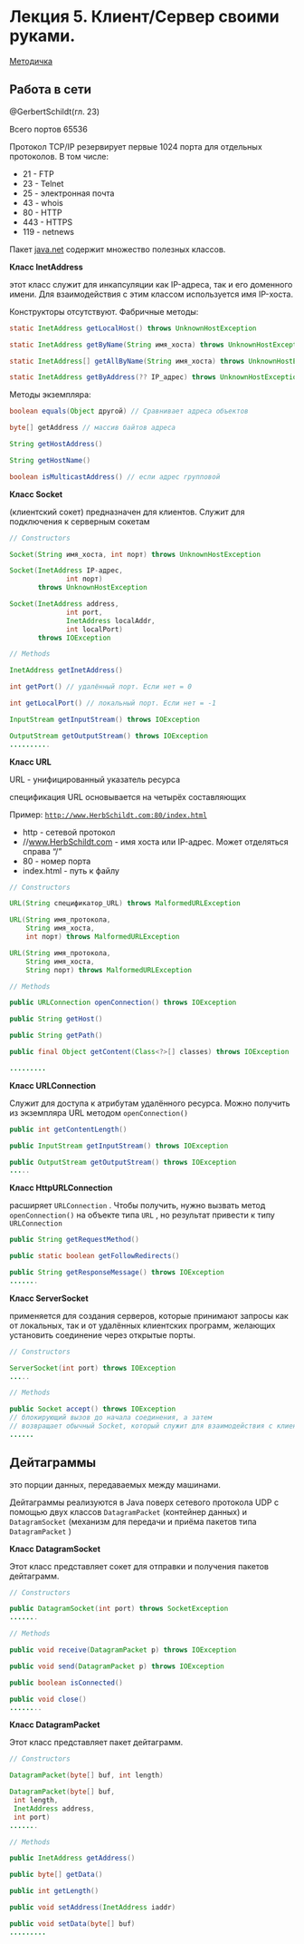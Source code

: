# Лекция 5. Клиент/Сервер своими руками.

[Методичка](https://gbcdn.mrgcdn.ru/uploads/asset/5716214/attachment/81d5af6d38d29dd33ca8c21fb8476b96.pdf)

## Работа в сети

@GerbertSchildt(гл. 23)

Всего портов 65536

Протокол TCP/IP резервирует первые 1024 порта для отдельных протоколов. В том числе:

- 21 - FTP
- 23 - Telnet
- 25 - электронная почта
- 43 - whois
- 80 - HTTP
- 443 - HTTPS
- 119 - netnews

Пакет [java.net](https://docs.oracle.com/javase/8/docs/api/java/net/package-summary.html) содержит множество полезных классов.

**Класс InetAddress**

этот класс служит для инкапсуляции как IP-адреса, так и его доменного имени. Для взаимодействия с этим классом используется имя IP-хоста.

Конструкторы отсутствуют. Фабричные методы:

```java
static InetAddress getLocalHost() throws UnknownHostException

static InetAddress getByName(String имя_хоста) throws UnknownHostException

static InetAddress[] getAllByName(String имя_хоста) throws UnknownHostException

static InetAddress getByAddress(?? IP_адрес) throws UnknownHostException
```

Методы экземпляра:

```java
boolean equals(Object другой) // Сравнивает адреса объектов

byte[] getAddress // массив байтов адреса

String getHostAddress()

String getHostName()

boolean isMulticastAddress() // если адрес групповой

```

**Класс Socket**

(клиентский сокет) предназначен для клиентов. Служит для подключения к серверным сокетам

```java
// Constructors

Socket(String имя_хоста, int порт) throws UnknownHostException

Socket(InetAddress IP-адрес, 
              int порт) 
       throws UnknownHostException

Socket(InetAddress address,
              int port,
              InetAddress localAddr,
              int localPort)
       throws IOException

// Methods

InetAddress getInetAddress()

int getPort() // удалённый порт. Если нет = 0

int getLocalPort() // локальный порт. Если нет = -1

InputStream getInputStream() throws IOException

OutputStream getOutputStream() throws IOException
..........

```

**Класс URL**

URL - унифицированный указатель ресурса

спецификация URL основывается на четырёх составляющих

Пример: [`http://www.HerbSchildt.com:80/index.html`](http://www.HerbSchildt.com:80/index.html) 

- http - сетевой протокол
- //www.HerbSchildt.com  - имя хоста или IP-адрес. Может отделяться справа “/”
- 80 - номер порта
- index.html - путь к файлу

```java
// Constructors

URL(String спецификатор_URL) throws MalformedURLException

URL(String имя_протокола, 
    String имя_хоста, 
    int порт) throws MalformedURLException

URL(String имя_протокола, 
    String имя_хоста, 
    String порт) throws MalformedURLException

// Methods

public URLConnection openConnection() throws IOException

public String getHost()

public String getPath()

public final Object getContent(Class<?>[] classes) throws IOException

.........
```

**Класс URLConnection**

Служит для доступа к атрибутам удалённого ресурса. Можно получить из экземпляра URL методом `openConnection()` 

```java
public int getContentLength()

public InputStream getInputStream() throws IOException

public OutputStream getOutputStream() throws IOException
.....
```

**Класс HttpURLConnection**

расширяет `URLConnection` . Чтобы получить, нужно вызвать метод `openConnection()` на объекте типа `URL` , но результат привести к типу `URLConnection` 

```java
public String getRequestMethod()

public static boolean getFollowRedirects()

public String getResponseMessage() throws IOException
.......
```

**Класс ServerSocket**

применяется для создания серверов, которые принимают запросы как от локальных, так и от удалённых клиентских программ, желающих установить соединение через открытые порты.

```java
// Constructors

ServerSocket(int port) throws IOException
.....

// Methods

public Socket accept() throws IOException 
// блокирующий вызов до начала соединения, а затем 
// возвращает обычный Socket, который служит для взаимодействия с клиентом
......
```

## **Дейтаграммы**

это порции данных, передаваемых между машинами.

Дейтаграммы реализуются в Java поверх сетевого протокола UDP с помощью двух классов `DatagramPacket`  (контейнер данных) и `DatagramSocket` (механизм для передачи и приёма пакетов типа `DatagramPacket` )

**Класс DatagramSocket**

Этот класс представляет сокет для отправки и получения пакетов дейтаграмм.

```java
// Constructors

public DatagramSocket(int port) throws SocketException
.......

// Methods

public void receive(DatagramPacket p) throws IOException

public void send(DatagramPacket p) throws IOException

public boolean isConnected()

public void close()
........
```

**Класс DatagramPacket**

Этот класс представляет пакет дейтаграмм.

```java
// Constructors

DatagramPacket(byte[] buf, int length)

DatagramPacket(byte[] buf,
 int length,
 InetAddress address,
 int port)
.......

// Methods

public InetAddress getAddress()

public byte[] getData()

public int getLength()

public void setAddress(InetAddress iaddr)

public void setData(byte[] buf)
.........

```